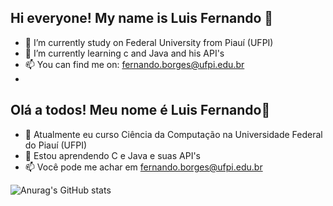 
## Hi everyone! My name is Luis Fernando 👋

- 🔭 I’m currently study on Federal University from Piauí (UFPI)
- 🌱 I’m currently learning c and Java and his API's
- 📫 You can find me on: fernando.borges@ufpi.edu.br
- 
## Olá a todos! Meu nome é Luis Fernando👋

- 🔭 Atualmente eu curso Ciência da Computação na Universidade Federal do Piauí (UFPI)
- 🌱 Estou aprendendo C e Java e suas API's
- 📫 Você pode me achar em fernando.borges@ufpi.edu.br

<div style = >
  
  ![Anurag's GitHub stats](https://github-readme-stats.vercel.app/api?username=fernandoblima1&show_icons=true&theme=radical)
  
</div>
